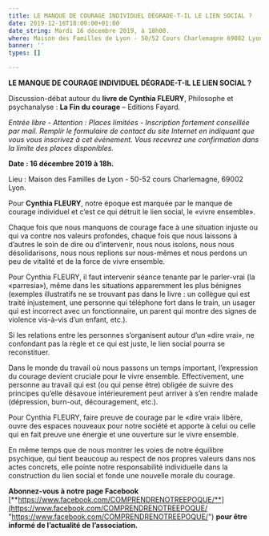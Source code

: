 ```yaml
---
title: LE MANQUE DE COURAGE INDIVIDUEL DÉGRADE-T-IL LE LIEN SOCIAL ?
date: 2019-12-16T18:00:00+01:00
date_string: Mardi 16 décembre 2019, à 18h00.
where: Maison des Familles de Lyon - 50/52 Cours Charlemagne 69002 Lyon.
banner: ''
types: []

---
```

**LE MANQUE DE COURAGE INDIVIDUEL DÉGRADE-T-IL LE LIEN SOCIAL ?**

Discussion-débat autour du **livre de Cynthia FLEURY**, Philosophe et psychanalyse : **La Fin du courage** – Editions Fayard.

_Entrée libre - Attention : Places limitées - Inscription fortement conseillée par mail. Remplir le formulaire de contact du site Internet en indiquant que vous vous inscrivez à cet événement. Vous recevrez une confirmation dans la limite des places disponibles._

**Date : 16 décembre 2019 à 18h.**

Lieu : Maison des Familles de Lyon - 50-52 cours Charlemagne, 69002 Lyon.

Pour **Cynthia FLEURY**, notre époque est marquée par le manque de courage individuel et c’est ce qui détruit le lien social, le «vivre ensemble».

Chaque fois que nous manquons de courage face à une situation injuste ou qui va contre nos valeurs profondes, chaque fois que nous laissons à d’autres le soin de dire ou d’intervenir, nous nous isolons, nous nous désolidarisons, nous nous replions sur nous-mêmes et nous perdons un peu de vitalité et de la force de vivre ensemble.

Pour Cynthia FLEURY, il faut intervenir séance tenante par le parler-vrai (la «parresia»), même dans les situations apparemment les plus bénignes (exemples illustratifs ne se trouvant pas dans le livre : un collègue qui est traité injustement, une personne qui téléphone fort dans le train, un usager qui est incorrect avec un fonctionnaire, un parent qui montre des signes de violence vis-à-vis d’un enfant, etc.).

Si les relations entre les personnes s’organisent autour d’un «dire vrai», ne confondant pas la règle et ce qui est juste, le lien social pourra se reconstituer.

Dans le monde du travail où nous passons un temps important, l’expression du courage devient cruciale pour le vivre ensemble. Effectivement, une personne au travail qui est (ou qui pense être) obligée de suivre des principes qu’elle désavoue intérieurement peut arriver à s’en rendre malade (dépression, burn-out, découragement, etc.).

Pour Cynthia FLEURY, faire preuve de courage par le «dire vrai» libère, ouvre des espaces nouveaux pour notre société et apporte à celui ou celle qui en fait preuve une énergie et une ouverture sur le vivre ensemble.

En même temps que de nous montrer les voies de notre équilibre psychique, qui tient beaucoup au respect de nos propres valeurs dans nos actes concrets, elle pointe notre responsabilité individuelle dans la construction du lien social et fonde une nouvelle morale du courage.

**Abonnez-vous à notre page Facebook** [**https://www.facebook.com/COMPRENDRENOTREEPOQUE/**](https://www.facebook.com/COMPRENDRENOTREEPOQUE/ "https://www.facebook.com/COMPRENDRENOTREEPOQUE/") **pour être informé de l’actualité de l’association.**